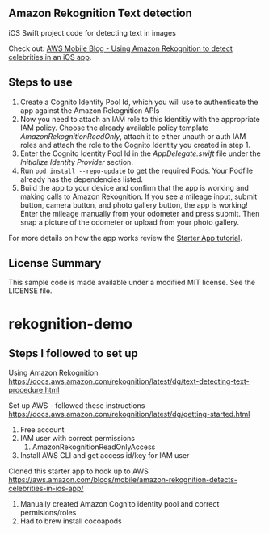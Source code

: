 ## Amazon Rekognition Text detection

iOS Swift project code for detecting text in images

Check out: [AWS Mobile Blog - Using Amazon Rekognition to detect celebrities in an iOS app](https://aws.amazon.com/blogs/mobile/amazon-rekognition-detects-celebrities-in-ios-app/).

## Steps to use

1. Create a Cognito Identity Pool Id, which you will use to authenticate the app against the Amazon Rekognition APIs
2. Now you need to attach an IAM role to this Identitiy with the appropriate IAM policy. Choose the already available policy template *AmazonRekognitionReadOnly*, attach it to either unauth or auth IAM roles and attach the role to the Cognito Identity you created in step 1. 
3. Enter the Cognito Identity Pool Id in the *AppDelegate.swift* file under the *Initialize Identity Provider* section. 
4. Run `pod install --repo-update` to get the required Pods. Your Podfile already has the dependencies listed.
5. Build the app to your device and confirm that the app is working and making calls to
Amazon Rekognition. If you see a mileage input, submit button, camera button, and photo gallery button, the app is working! Enter the mileage manually from your odometer and press submit. Then snap a picture of the odometer or upload from your photo gallery.

For more details on how the app works review the [Starter App tutorial](https://github.com/aws-samples/amazon-rekognition-celebrity-detection-ios/blob/starter-app/README.md).

## License Summary

This sample code is made available under a modified MIT license. See the LICENSE file.

# rekognition-demo
## Steps I followed to set up

Using Amazon Rekognition https://docs.aws.amazon.com/rekognition/latest/dg/text-detecting-text-procedure.html

Set up AWS - followed these instructions https://docs.aws.amazon.com/rekognition/latest/dg/getting-started.html
1. Free account
2. IAM user with correct permissions
    1. AmazonRekognitionReadOnlyAccess
3. Install AWS CLI and get access id/key for IAM user

Cloned this starter app to hook up to AWS https://aws.amazon.com/blogs/mobile/amazon-rekognition-detects-celebrities-in-ios-app/
1. Manually created Amazon Cognito identity pool and correct permisions/roles
2. Had to brew install cocoapods
